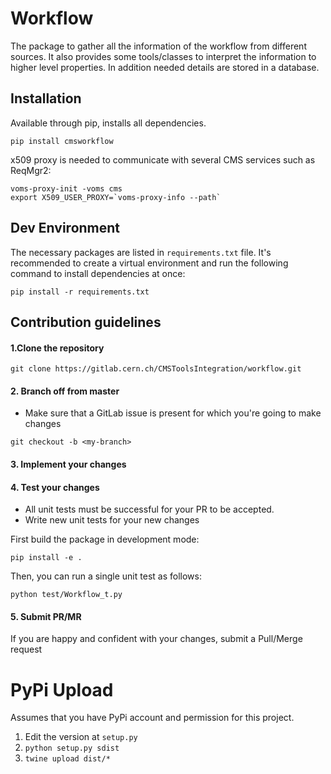 # Workflow

The package to gather all the information of the workflow from different sources.
It also provides some tools/classes to interpret the information to higher level properties.
In addition needed details are stored in a database.

## Installation

Available through pip, installs all dependencies.

```
pip install cmsworkflow
```
x509 proxy is needed to communicate with several CMS services such as ReqMgr2:
```
voms-proxy-init -voms cms
export X509_USER_PROXY=`voms-proxy-info --path`
```

## Dev Environment

The necessary packages are listed in `requirements.txt` file. It's recommended to create a virtual environment and run the following command to install dependencies at once:

```
pip install -r requirements.txt
```

## Contribution guidelines

#### 1.Clone the repository
```
git clone https://gitlab.cern.ch/CMSToolsIntegration/workflow.git
```

#### 2. Branch off from master
- Make sure that a GitLab issue is present for which you're going to make changes

```
git checkout -b <my-branch>
```

#### 3. Implement your changes

#### 4. Test your changes

- All unit tests must be successful for your PR to be accepted.
- Write new unit tests for your new changes

First build the package in development mode:
```
pip install -e .
```

Then, you can run a single unit test as follows:
```
python test/Workflow_t.py
```
#### 5. Submit PR/MR
If you are happy and confident with your changes, submit a Pull/Merge request


# PyPi Upload

Assumes that you have PyPi account and permission for this project.

1. Edit the version at `setup.py`
2. `python setup.py sdist`
3. `twine upload dist/*`



